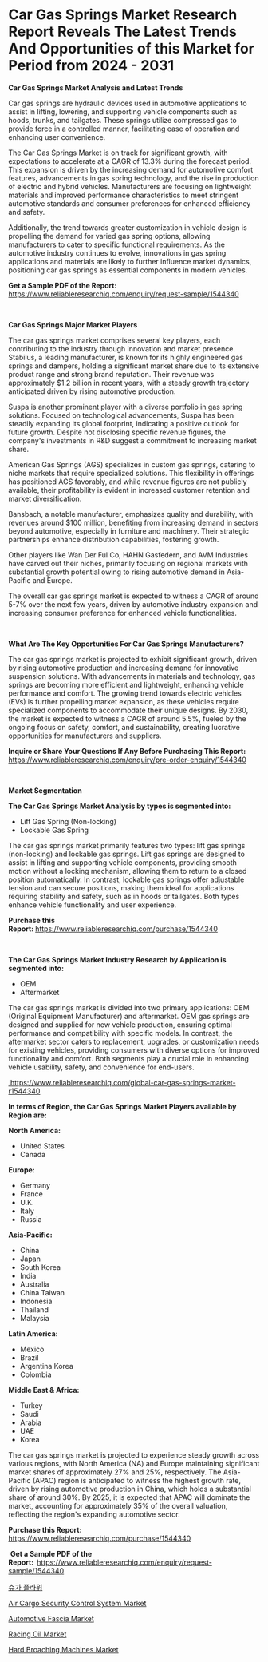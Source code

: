 <p><h1>Car Gas Springs Market Research Report Reveals The Latest Trends And Opportunities of this Market for Period from 2024 - 2031</h1></p><p><strong>Car Gas Springs Market Analysis and Latest Trends</strong></p>
<p><p>Car gas springs are hydraulic devices used in automotive applications to assist in lifting, lowering, and supporting vehicle components such as hoods, trunks, and tailgates. These springs utilize compressed gas to provide force in a controlled manner, facilitating ease of operation and enhancing user convenience.</p><p>The Car Gas Springs Market is on track for significant growth, with expectations to accelerate at a CAGR of 13.3% during the forecast period. This expansion is driven by the increasing demand for automotive comfort features, advancements in gas spring technology, and the rise in production of electric and hybrid vehicles. Manufacturers are focusing on lightweight materials and improved performance characteristics to meet stringent automotive standards and consumer preferences for enhanced efficiency and safety. </p><p>Additionally, the trend towards greater customization in vehicle design is propelling the demand for varied gas spring options, allowing manufacturers to cater to specific functional requirements. As the automotive industry continues to evolve, innovations in gas spring applications and materials are likely to further influence market dynamics, positioning car gas springs as essential components in modern vehicles.</p></p>
<p><strong>Get a Sample PDF of the Report:&nbsp;</strong> <a href="https://www.reliableresearchiq.com/enquiry/request-sample/1544340?utm_campaign=99&utm_medium=2&utm_source=Github&utm_content=ia&utm_term=02112024&utm_id=car-gas-springs">https://www.reliableresearchiq.com/enquiry/request-sample/1544340</a></p>
<p>&nbsp;</p>
<p><strong>Car Gas Springs Major Market Players</strong></p>
<p><p>The car gas springs market comprises several key players, each contributing to the industry through innovation and market presence. Stabilus, a leading manufacturer, is known for its highly engineered gas springs and dampers, holding a significant market share due to its extensive product range and strong brand reputation. Their revenue was approximately $1.2 billion in recent years, with a steady growth trajectory anticipated driven by rising automotive production.</p><p>Suspa is another prominent player with a diverse portfolio in gas spring solutions. Focused on technological advancements, Suspa has been steadily expanding its global footprint, indicating a positive outlook for future growth. Despite not disclosing specific revenue figures, the company's investments in R&D suggest a commitment to increasing market share.</p><p>American Gas Springs (AGS) specializes in custom gas springs, catering to niche markets that require specialized solutions. This flexibility in offerings has positioned AGS favorably, and while revenue figures are not publicly available, their profitability is evident in increased customer retention and market diversification.</p><p>Bansbach, a notable manufacturer, emphasizes quality and durability, with revenues around $100 million, benefiting from increasing demand in sectors beyond automotive, especially in furniture and machinery. Their strategic partnerships enhance distribution capabilities, fostering growth.</p><p>Other players like Wan Der Ful Co, HAHN Gasfedern, and AVM Industries have carved out their niches, primarily focusing on regional markets with substantial growth potential owing to rising automotive demand in Asia-Pacific and Europe.</p><p>The overall car gas springs market is expected to witness a CAGR of around 5-7% over the next few years, driven by automotive industry expansion and increasing consumer preference for enhanced vehicle functionalities.</p></p>
<p>&nbsp;</p>
<p><strong>What Are The Key Opportunities For Car Gas Springs Manufacturers?</strong></p>
<p><p>The car gas springs market is projected to exhibit significant growth, driven by rising automotive production and increasing demand for innovative suspension solutions. With advancements in materials and technology, gas springs are becoming more efficient and lightweight, enhancing vehicle performance and comfort. The growing trend towards electric vehicles (EVs) is further propelling market expansion, as these vehicles require specialized components to accommodate their unique designs. By 2030, the market is expected to witness a CAGR of around 5.5%, fueled by the ongoing focus on safety, comfort, and sustainability, creating lucrative opportunities for manufacturers and suppliers.</p></p>
<p><strong>Inquire or Share Your Questions If Any Before Purchasing This Report:</strong> <a href="https://www.reliableresearchiq.com/enquiry/pre-order-enquiry/1544340?utm_campaign=99&utm_medium=2&utm_source=Github&utm_content=ia&utm_term=02112024&utm_id=car-gas-springs">https://www.reliableresearchiq.com/enquiry/pre-order-enquiry/1544340</a></p>
<p>&nbsp;</p>
<p><strong>Market Segmentation</strong></p>
<p><strong>The Car Gas Springs Market Analysis by types is segmented into:</strong></p>
<p><ul><li>Lift Gas Spring (Non-locking)</li><li>Lockable Gas Spring</li></ul></p>
<p><p>The car gas springs market primarily features two types: lift gas springs (non-locking) and lockable gas springs. Lift gas springs are designed to assist in lifting and supporting vehicle components, providing smooth motion without a locking mechanism, allowing them to return to a closed position automatically. In contrast, lockable gas springs offer adjustable tension and can secure positions, making them ideal for applications requiring stability and safety, such as in hoods or tailgates. Both types enhance vehicle functionality and user experience.</p></p>
<p><strong>Purchase this Report:&nbsp;</strong><a href="https://www.reliableresearchiq.com/purchase/1544340?utm_campaign=99&utm_medium=2&utm_source=Github&utm_content=ia&utm_term=02112024&utm_id=car-gas-springs">https://www.reliableresearchiq.com/purchase/1544340</a></p>
<p>&nbsp;</p>
<p><strong>The Car Gas Springs Market Industry Research by Application is segmented into:</strong></p>
<p><ul><li>OEM</li><li>Aftermarket</li></ul></p>
<p><p>The car gas springs market is divided into two primary applications: OEM (Original Equipment Manufacturer) and aftermarket. OEM gas springs are designed and supplied for new vehicle production, ensuring optimal performance and compatibility with specific models. In contrast, the aftermarket sector caters to replacement, upgrades, or customization needs for existing vehicles, providing consumers with diverse options for improved functionality and comfort. Both segments play a crucial role in enhancing vehicle usability, safety, and convenience for end-users.</p></p>
<p><a href="https://www.reliableresearchiq.com/global-car-gas-springs-market-r1544340?utm_campaign=99&utm_medium=2&utm_source=Github&utm_content=ia&utm_term=02112024&utm_id=car-gas-springs">&nbsp;https://www.reliableresearchiq.com/global-car-gas-springs-market-r1544340</a></p>
<p><strong>In terms of Region, the Car Gas Springs Market Players available by Region are:</strong></p>
<p>
    <p> <strong> North America: </strong>
        <ul>
            <li>United States</li>
            <li>Canada</li>
        </ul>
        </p> 
    <p> <strong> Europe: </strong>
        <ul>
            <li>Germany</li>
            <li>France</li>
            <li>U.K.</li>
            <li>Italy</li>
            <li>Russia</li>
        </ul>
        </p> 
    <p> <strong> Asia-Pacific: </strong>
        <ul>
            <li>China</li>
            <li>Japan</li>
            <li>South Korea</li>
            <li>India</li>
            <li>Australia</li>
            <li>China Taiwan</li>
            <li>Indonesia</li>
            <li>Thailand</li>
            <li>Malaysia</li>
        </ul>
        </p> 
    <p> <strong> Latin America: </strong>
        <ul>
            <li>Mexico</li>
            <li>Brazil</li>
            <li>Argentina Korea</li>
            <li>Colombia</li>
        </ul>
        </p> 
    <p> <strong> Middle East & Africa: </strong>
        <ul>
            <li>Turkey</li>
            <li>Saudi</li>
            <li>Arabia</li>
            <li>UAE</li>
            <li>Korea</li>
        </ul>
    </p>
    </p>
<p><p>The car gas springs market is projected to experience steady growth across various regions, with North America (NA) and Europe maintaining significant market shares of approximately 27% and 25%, respectively. The Asia-Pacific (APAC) region is anticipated to witness the highest growth rate, driven by rising automotive production in China, which holds a substantial share of around 30%. By 2025, it is expected that APAC will dominate the market, accounting for approximately 35% of the overall valuation, reflecting the region's expanding automotive sector.</p></p>
<p><strong>Purchase this Report: </strong><a href="https://www.reliableresearchiq.com/purchase/1544340?utm_campaign=99&utm_medium=2&utm_source=Github&utm_content=ia&utm_term=02112024&utm_id=car-gas-springs">https://www.reliableresearchiq.com/purchase/1544340</a></p>
<p>&nbsp;<strong>Get a Sample PDF of the Report:&nbsp;&nbsp;</strong><a href="https://www.reliableresearchiq.com/enquiry/request-sample/1544340?utm_campaign=99&utm_medium=2&utm_source=Github&utm_content=ia&utm_term=02112024&utm_id=car-gas-springs">https://www.reliableresearchiq.com/enquiry/request-sample/1544340</a></p>
<p><strong></strong></p>
<p><p><a href="https://github.com/sougarounis/Market-Research-Report-List-6/blob/main/755393421827.md?utm_campaign=99&utm_medium=2&utm_source=Github&utm_content=ia&utm_term=02112024&utm_id=car-gas-springs">슈가 플라워</a></p><p><a href="https://www.linkedin.com/pulse/air-cargo-security-control-system-market-revolution-2024-2031-vvvbf?utm_campaign=99&utm_medium=2&utm_source=Github&utm_content=ia&utm_term=02112024&utm_id=car-gas-springs">Air Cargo Security Control System Market</a></p><p><a href="https://github.com/anidillnagatat/Market-Research-Report-List-1/blob/main/automotive-fascia-market.md?utm_campaign=99&utm_medium=2&utm_source=Github&utm_content=ia&utm_term=02112024&utm_id=car-gas-springs">Automotive Fascia Market</a></p><p><a href="https://github.com/danyelltzmol/Market-Research-Report-List-1/blob/main/racing-oil-market.md?utm_campaign=99&utm_medium=2&utm_source=Github&utm_content=ia&utm_term=02112024&utm_id=car-gas-springs">Racing Oil Market</a></p><p><a href="https://issuu.com/reportprime-2/docs/hard-broaching-machines-market-size_0927afc5b90928?utm_campaign=99&utm_medium=2&utm_source=Github&utm_content=ia&utm_term=02112024&utm_id=car-gas-springs">Hard Broaching Machines Market</a></p></p>